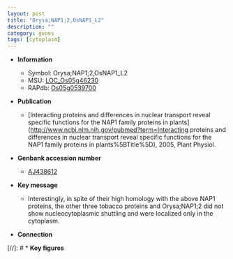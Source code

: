 ```yaml
---
layout: post
title: "Orysa;NAP1;2,OsNAP1_L2"
description: ""
category: genes
tags: [cytoplasm]
---
```


* **Information**  
    + Symbol: Orysa;NAP1;2,OsNAP1_L2  
    + MSU: [LOC_Os05g46230](http://rice.uga.edu/cgi-bin/ORF_infopage.cgi?orf=LOC_Os05g46230)  
    + RAPdb: [Os05g0539700](http://rapdb.dna.affrc.go.jp/viewer/gbrowse_details/irgsp1?name=Os05g0539700)  

* **Publication**  
    + [Interacting proteins and differences in nuclear transport reveal specific functions for the NAP1 family proteins in plants](http://www.ncbi.nlm.nih.gov/pubmed?term=Interacting proteins and differences in nuclear transport reveal specific functions for the NAP1 family proteins in plants%5BTitle%5D), 2005, Plant Physiol.

* **Genbank accession number**  
    + [AJ438612](http://www.ncbi.nlm.nih.gov/nuccore/AJ438612)

* **Key message**  
    + Interestingly, in spite of their high homology with the above NAP1 proteins, the other three tobacco proteins and Orysa;NAP1;2 did not show nucleocytoplasmic shuttling and were localized only in the cytoplasm.

* **Connection**  

[//]: # * **Key figures**  



